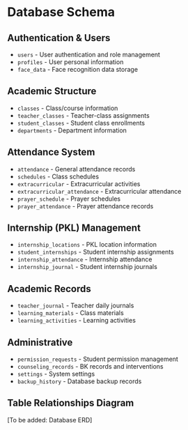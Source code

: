 # Database Schema

## Authentication & Users
- `users` - User authentication and role management
- `profiles` - User personal information
- `face_data` - Face recognition data storage

## Academic Structure
- `classes` - Class/course information
- `teacher_classes` - Teacher-class assignments
- `student_classes` - Student class enrollments
- `departments` - Department information

## Attendance System
- `attendance` - General attendance records
- `schedules` - Class schedules
- `extracurricular` - Extracurricular activities
- `extracurricular_attendance` - Extracurricular attendance
- `prayer_schedule` - Prayer schedules
- `prayer_attendance` - Prayer attendance records

## Internship (PKL) Management
- `internship_locations` - PKL location information
- `student_internships` - Student internship assignments
- `internship_attendance` - Internship attendance
- `internship_journal` - Student internship journals

## Academic Records
- `teacher_journal` - Teacher daily journals
- `learning_materials` - Class materials
- `learning_activities` - Learning activities

## Administrative
- `permission_requests` - Student permission management
- `counseling_records` - BK records and interventions
- `settings` - System settings
- `backup_history` - Database backup records

## Table Relationships Diagram
[To be added: Database ERD]